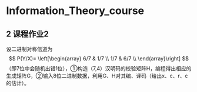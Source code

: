 # Information_Theory_course

## 2 课程作业2

设二进制对称信道为
$$
P(Y/X)= \left[\begin{array}
6/7 & 1/7 \\
1/7 & 6/7   \\
\end{array}\right]
$$
（即7位中会随机出错1位），①构造（7,4）汉明码的校验矩阵H，编程得出相应的生成矩阵G，②输入8位二进制数据，利用G、H对其编、译码（给出x、c、r、c的估计）。
